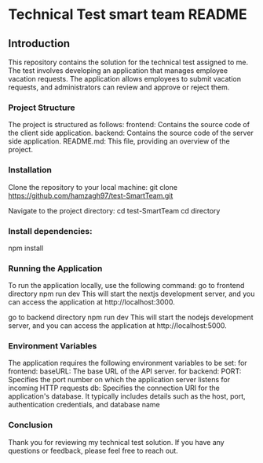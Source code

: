 # Technical Test smart team README
## Introduction
This repository contains the solution for the technical test assigned to me. The test involves developing an application that manages employee vacation requests. The application allows employees to submit vacation requests, and administrators can review and approve or reject them.

### Project Structure
The project is structured as follows:
frontend: Contains the source code of the client side application.
backend: Contains the source code of the server side application.
README.md: This file, providing an overview of the project.

### Installation
Clone the repository to your local machine:
git clone https://github.com/hamzagh97/test-SmartTeam.git

Navigate to the project directory:
cd test-SmartTeam cd directory

### Install dependencies:
npm install

### Running the Application
To run the application locally, use the following command:
go to frontend directory
npm run dev
This will start the nextjs development server, and you can access the application at http://localhost:3000.

go to backend directory
npm run dev
This will start the nodejs development server, and you can access the application at http://localhost:5000.

### Environment Variables
The application requires the following environment variables to be set:
for frontend:
baseURL: The base URL of the API server.
for backend:
PORT: Specifies the port number on which the application server listens for incoming HTTP requests
db: Specifies the connection URI for the application's database. It typically includes details such as the host, port, authentication credentials, and database name

### Conclusion
Thank you for reviewing my technical test solution. If you have any questions or feedback, please feel free to reach out.
